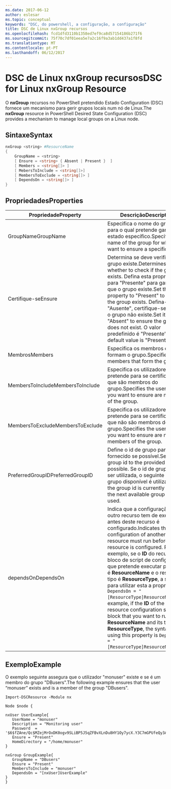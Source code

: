 ```yaml
---
ms.date: 2017-06-12
author: eslesar
ms.topic: conceptual
keywords: "DSC, do powershell, a configuração, a configuração"
title: DSC de Linux nxGroup recursos
ms.openlocfilehash: fcd1dfd3110b1358ed7ef9ca8d57154186b271f6
ms.sourcegitcommit: 75f70c7df01eea5e7a2c16f9a3ab1dd437a1f8fd
ms.translationtype: MT
ms.contentlocale: pt-PT
ms.lasthandoff: 06/12/2017
---
```

# <a name="dsc-for-linux-nxgroup-resource"></a><span data-ttu-id="fd69c-103">DSC de Linux nxGroup recursos</span><span class="sxs-lookup"><span data-stu-id="fd69c-103">DSC for Linux nxGroup Resource</span></span>

<span data-ttu-id="fd69c-104">O **nxGroup** recursos no PowerShell pretendido Estado Configuration (DSC) fornece um mecanismo para gerir grupos locais num nó de Linux.</span><span class="sxs-lookup"><span data-stu-id="fd69c-104">The **nxGroup** resource in PowerShell Desired State Configuration (DSC) provides a mechanism to manage local groups on a Linux node.</span></span>

## <a name="syntax"></a><span data-ttu-id="fd69c-105">Sintaxe</span><span class="sxs-lookup"><span data-stu-id="fd69c-105">Syntax</span></span>

```powershell
nxGroup <string> #ResourceName
{
    GroupName = <string>
    [ Ensure = <string> { Absent | Present }  ]
    [ Members = <string[]> ]
    [ MebersToInclude = <string[]>]
    [ MembersToExclude = <string[]> ]
    [ DependsOn = <string[]> ]
}

```

## <a name="properties"></a><span data-ttu-id="fd69c-106">Propriedades</span><span class="sxs-lookup"><span data-stu-id="fd69c-106">Properties</span></span>

|  <span data-ttu-id="fd69c-107">Propriedade</span><span class="sxs-lookup"><span data-stu-id="fd69c-107">Property</span></span> |  <span data-ttu-id="fd69c-108">Descrição</span><span class="sxs-lookup"><span data-stu-id="fd69c-108">Description</span></span> | 
|---|---|
| <span data-ttu-id="fd69c-109">GroupName</span><span class="sxs-lookup"><span data-stu-id="fd69c-109">GroupName</span></span>| <span data-ttu-id="fd69c-110">Especifica o nome do grupo para o qual pretende garantir um estado específico.</span><span class="sxs-lookup"><span data-stu-id="fd69c-110">Specifies the name of the group for which you want to ensure a specific state.</span></span>| 
| <span data-ttu-id="fd69c-111">Certifique-se</span><span class="sxs-lookup"><span data-stu-id="fd69c-111">Ensure</span></span>| <span data-ttu-id="fd69c-112">Determina se deve verificar se o grupo existe.</span><span class="sxs-lookup"><span data-stu-id="fd69c-112">Determines whether to check if the group exists.</span></span> <span data-ttu-id="fd69c-113">Defina esta propriedade para "Presente" para garantir que o grupo existe.</span><span class="sxs-lookup"><span data-stu-id="fd69c-113">Set this property to "Present" to ensure the group exists.</span></span> <span data-ttu-id="fd69c-114">Defina-o para "Ausente", certifique-se de que o grupo não existe.</span><span class="sxs-lookup"><span data-stu-id="fd69c-114">Set it to "Absent" to ensure the group does not exist.</span></span> <span data-ttu-id="fd69c-115">O valor predefinido é "Presente".</span><span class="sxs-lookup"><span data-stu-id="fd69c-115">The default value is "Present".</span></span>| 
| <span data-ttu-id="fd69c-116">Membros</span><span class="sxs-lookup"><span data-stu-id="fd69c-116">Members</span></span>| <span data-ttu-id="fd69c-117">Especifica os membros que formam o grupo.</span><span class="sxs-lookup"><span data-stu-id="fd69c-117">Specifies the members that form the group.</span></span>| 
| <span data-ttu-id="fd69c-118">MembersToInclude</span><span class="sxs-lookup"><span data-stu-id="fd69c-118">MembersToInclude</span></span>| <span data-ttu-id="fd69c-119">Especifica os utilizadores que pretende para se certificar de que são membros do grupo.</span><span class="sxs-lookup"><span data-stu-id="fd69c-119">Specifies the users who you want to ensure are members of the group.</span></span>| 
| <span data-ttu-id="fd69c-120">MembersToExclude</span><span class="sxs-lookup"><span data-stu-id="fd69c-120">MembersToExclude</span></span>| <span data-ttu-id="fd69c-121">Especifica os utilizadores que pretende para se certificar de que não são membros do grupo.</span><span class="sxs-lookup"><span data-stu-id="fd69c-121">Specifies the users who you want to ensure are not members of the group.</span></span>| 
| <span data-ttu-id="fd69c-122">PreferredGroupID</span><span class="sxs-lookup"><span data-stu-id="fd69c-122">PreferredGroupID</span></span>| <span data-ttu-id="fd69c-123">Define o id de grupo para o valor fornecido se possível.</span><span class="sxs-lookup"><span data-stu-id="fd69c-123">Sets the group id to the provided value if possible.</span></span> <span data-ttu-id="fd69c-124">Se o id de grupo está a ser utilizada, o seguinte id de grupo disponível é utilizado.</span><span class="sxs-lookup"><span data-stu-id="fd69c-124">If the group id is currently in use, the next available group id is used.</span></span>| 
| <span data-ttu-id="fd69c-125">dependsOn</span><span class="sxs-lookup"><span data-stu-id="fd69c-125">DependsOn</span></span> | <span data-ttu-id="fd69c-126">Indica que a configuração de outro recurso tem de executar antes deste recurso é configurado.</span><span class="sxs-lookup"><span data-stu-id="fd69c-126">Indicates that the configuration of another resource must run before this resource is configured.</span></span> <span data-ttu-id="fd69c-127">Por exemplo, se o **ID** do recurso de bloco de script de configuração que pretende executar primeiro é **ResourceName** e o respetivo tipo é **ResourceType**, a sintaxe para utilizar esta a propriedade é `DependsOn = "[ResourceType]ResourceName"`.</span><span class="sxs-lookup"><span data-stu-id="fd69c-127">For example, if the **ID** of the resource configuration script block that you want to run first is **ResourceName** and its type is **ResourceType**, the syntax for using this property is `DependsOn = "[ResourceType]ResourceName"`.</span></span>| 

## <a name="example"></a><span data-ttu-id="fd69c-128">Exemplo</span><span class="sxs-lookup"><span data-stu-id="fd69c-128">Example</span></span>

<span data-ttu-id="fd69c-129">O exemplo seguinte assegura que o utilizador "monuser" existe e se é um membro do grupo "DBusers".</span><span class="sxs-lookup"><span data-stu-id="fd69c-129">The following example ensures that the user “monuser” exists and is a member of the group "DBusers".</span></span>

```
Import-DSCResource -Module nx 

Node $node {

nxUser UserExample{
   UserName = "monuser"
   Description = "Monitoring user"
   Password  =    '$6$fZAne/Qc$MZejMrOxDK0ogv9SLiBP5J5qZFBvXLnDu8HY1Oy7ycX.Y3C7mGPUfeQy3A82ev3zIabhDQnj2ayeuGn02CqE/0'
   Ensure = "Present"
   HomeDirectory = "/home/monuser"
}
 
nxGroup GroupExample{
   GroupName = "DBusers"
   Ensure = "Present"
   MembersToInclude = "monuser"
   DependsOn = "[nxUser]UserExample"            
}
}
```

